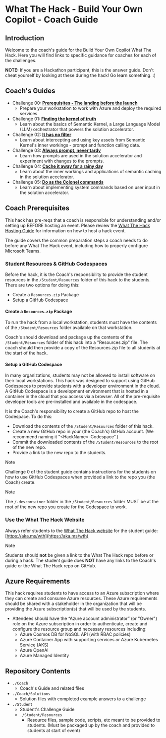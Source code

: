 # What The Hack - Build Your Own Copilot - Coach Guide

## Introduction

Welcome to the coach's guide for the Build Your Own Copilot What The Hack. Here you will find links to specific guidance for coaches for each of the challenges.

**NOTE:** If you are a Hackathon participant, this is the answer guide. Don't cheat yourself by looking at these during the hack! Go learn something. :)

## Coach's Guides

- Challenge 00: **[Prerequisites - The landing before the launch](./Solution-00.md)**
	 - Prepare your workstation to work with Azure and deploy the required services.
- Challenge 01: **[Finding the kernel of truth](./Solution-01.md)**
	 - Learn about the basics of Semantic Kernel, a Large Language Model (LLM) orchestrator that powers the solution accelerator.
- Challenge 02: **[It has no filter](./Solution-02.md)**
	 - Learn about intercepting and using key assets from Semantic Kernel's inner workings - prompt and function calling data.
- Challenge 03: **[Always prompt, never tardy](./Solution-03.md)**
	 - Learn how prompts are used in the solution accelerator and experiment with changes to the prompts.
- Challenge 04: **[Cache it away for a rainy day](./Solution-04.md)**
	 - Learn about the inner workings and applications of semantic caching in the solution accelerator.
- Challenge 05: **[Do as the Colonel commands](./Solution-05.md)**
	 - Learn about implementing system commands based on user input in the solution accelerator.

## Coach Prerequisites

This hack has pre-reqs that a coach is responsible for understanding and/or setting up BEFORE hosting an event. Please review the [What The Hack Hosting Guide](https://aka.ms/wthhost) for information on how to host a hack event.

The guide covers the common preparation steps a coach needs to do before any What The Hack event, including how to properly configure Microsoft Teams.

### Student Resources & GitHub Codespaces

Before the hack, it is the Coach's responsibility to provide the student resources in the `/Student/Resources` folder of this hack to the students.  There are two options for doing this:

- Create a `Resources.zip` Package
- Setup a GitHub Codespace

#### Create a `Resources.zip` Package

To run the hack from a local workstation, students must have the contents of the `/Student/Resources` folder available on that workstation. 

Coach's should download and package up the contents of the `/Student/Resources` folder of this hack into a "Resources.zip" file. The coach should then provide a copy of the Resources.zip file to all students at the start of the hack.

#### Setup a GitHub Codespace

In many organizations, students may not be allowed to install software on their local workstations. This hack was designed to support using GitHub Codespaces to provide students with a developer environment in the cloud.  A GitHub Codespace is a development environment that is hosted in a container in the cloud that you access via a browser. All of the pre-requisite developer tools are pre-installed and available in the codespace.

It is the Coach's responsibility to create a GitHub repo to host the Codespace. To do this:
- Download the contents of the `/Student/Resources` folder of this hack.
- Create a new GitHub repo in your (the Coach's) GitHub account.  (We recommend naming it "\<HackName\>-Codespace".)
- Commit the downloaded contents of the `/Student/Resources` to the root of the new repo.
- Provide a link to the new repo to the students.

> [!NOTE]
> Challenge 0 of the student guide contains instructions for the students on how to use GitHub Codespaces when provided a link to the repo you (the Coach) create.

> [!NOTE]
> The `/.devcontainer` folder in the `/Student/Resources` folder MUST be at the root of the new repo you create for the Codespace to work.

### Use the What The Hack Website

Always refer students to the [What The Hack website](https://aka.ms/wth) for the student guide: [https://aka.ms/wth](https://aka.ms/wth)

> [!NOTE]
> Students should **not** be given a link to the What The Hack repo before or during a hack. The student guide does **NOT** have any links to the Coach's guide or the What The Hack repo on GitHub.

## Azure Requirements

This hack requires students to have access to an Azure subscription where they can create and consume Azure resources. These Azure requirements should be shared with a stakeholder in the organization that will be providing the Azure subscription(s) that will be used by the students.

- Attendees should have the “Azure account administrator” (or "Owner") role on the Azure subscription in order to authenticate, create and configure the resource group and necessary resources including:
    - Azure Cosmos DB for NoSQL API (with RBAC policies)
    - Azure Container App with supporting services _or_ Azure Kubernetes Service (AKS)
	- Azure OpenAI
	- Azure Managed Identity

## Repository Contents

- `./Coach`
  - Coach's Guide and related files
- `./Coach/Solutions`
  - Solution files with completed example answers to a challenge
- `./Student`
  - Student's Challenge Guide
  - `./Student/Resources`
    - Resource files, sample code, scripts, etc meant to be provided to students. (Must be packaged up by the coach and provided to students at start of event)
